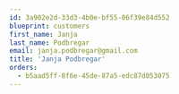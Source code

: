```yaml
---
id: 3a902e2d-33d3-4b0e-bf55-06f39e84d552
blueprint: customers
first_name: Janja
last_name: Podbregar
email: janja.podbregar@gmail.com
title: 'Janja Podbregar'
orders:
  - b5aad5ff-8f6e-45de-87a5-edc87d053075
---
```

